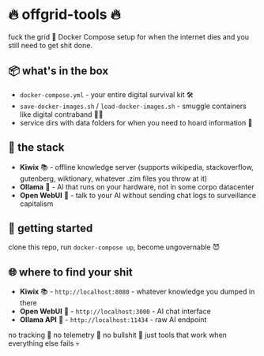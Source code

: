 # 🔥 offgrid-tools 🔥

fuck the grid 🖕 Docker Compose setup for when the internet dies and you still need to get shit done.

## 📦 what's in the box

- `docker-compose.yml` - your entire digital survival kit 🛠️
- `save-docker-images.sh` / `load-docker-images.sh` - smuggle containers like digital contraband 🏴‍☠️
- service dirs with data folders for when you need to hoard information 💾

## 🚀 the stack

- **Kiwix** 📚 - offline knowledge server (supports wikipedia, stackoverflow, gutenberg, wiktionary, whatever .zim files you throw at it)
- **Ollama** 🤖 - AI that runs on your hardware, not in some corpo datacenter
- **Open WebUI** 💬 - talk to your AI without sending chat logs to surveillance capitalism

## 🎯 getting started

clone this repo, run `docker-compose up`, become ungovernable 😈

## 🌐 where to find your shit

- **Kiwix** 📚 - `http://localhost:8080` - whatever knowledge you dumped in there
- **Open WebUI** 💬 - `http://localhost:3000` - AI chat interface  
- **Ollama API** 🤖 - `http://localhost:11434` - raw AI endpoint

no tracking 🚫 no telemetry 🚫 no bullshit 🚫 just tools that work when everything else fails 💀